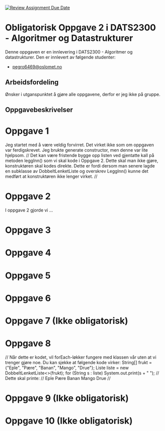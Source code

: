 [![Review Assignment Due Date](https://classroom.github.com/assets/deadline-readme-button-22041afd0340ce965d47ae6ef1cefeee28c7c493a6346c4f15d667ab976d596c.svg)](https://classroom.github.com/a/FVZ-bAxQ)
# Obligatorisk Oppgave 2 i DATS2300 - Algoritmer og Datastrukturer

Denne oppgaven er en innlevering i DATS2300 - Algoritmer og datastrukturer. Den er innlevert av følgende studenter:
* pegro6469@oslomet.no


## Arbeidsfordeling
Ønsker i utganspunktet å gjøre alle oppgavene, derfor er jeg ikke på gruppe.

## Oppgavebeskrivelser

# Oppgave 1

Jeg startet med å være veldig forvirret. Det virket ikke som om oppgaven var ferdigskrevet. Jeg brukte generate constructor, men denne var lite hjelpsom. 
// Det kan være fristende bygge opp listen ved gjentatte kall på metoden
leggInn() som vi skal kode i Oppgave 2. Dette skal man ikke gjøre, konstruktøren
skal kodes direkte. Dette er fordi dersom man senere lagde en subklasse av
DobbeltLenketListe og overskrev LeggInn() kunne det medført at konstruktøren
ikke lenger virket. //

# Oppgave 2
I oppgave 2 gjorde vi ...

# Oppgave 3

# Oppgave 4

# Oppgave 5

# Oppgave 6

# Oppgave 7  (Ikke obligatorisk)

# Oppgave 8
// Når dette er kodet, vil forEach-løkker fungere med klassen vår uten at vi
trenger gjøre noe. Du kan sjekke at følgende kode virker:
String[] frukt = {"Eple", "Pære", "Banan", "Mango", "Drue"};
Liste<String> liste = new DobbeltLenketListe<>(frukt);
for (String s : liste) System.out.print(s + " ");
// Dette skal printe:
// Eple Pære Banan Mango Drue
//

# Oppgave 9  (Ikke obligatorisk)

# Oppgave 10 (Ikke obligatorisk)